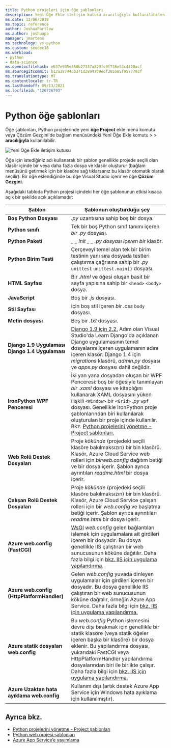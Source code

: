 ```yaml
---
title: Python projeleri için öğe şablonları
description: Yeni Öğe Ekle iletişim kutusu aracılığıyla kullanılabilen Python projesine ait öğe şablonlarının > listesi Visual Studio.
ms.date: 12/06/2018
ms.topic: reference
author: JoshuaPartlow
ms.author: joshuapa
manager: jmartens
ms.technology: vs-python
ms.custom: seodec18
ms.workload:
- python
- data-science
ms.openlocfilehash: e637e935e860b27337a829fc9f736e53c4428acf
ms.sourcegitcommit: b12a38744db371d2894769ecf305585f9577792f
ms.translationtype: MT
ms.contentlocale: tr-TR
ms.lasthandoff: 09/13/2021
ms.locfileid: "126726793"
---
```

# <a name="python-item-templates"></a>Python öğe şablonları

Öğe şablonları, Python projelerinde yeni **öğe Project** ekle menü komutu veya Çözüm Gezgini'de bağlam menüsündeki Yeni Öğe Ekle komutu  >     >   **aracılığıyla** kullanılabilir.

![Yeni Öğe Ekle iletişim kutusu](media/project-item-templates.png)

Öğe için istediğiniz adı kullanarak bir şablon genellikle projede seçili olan klasör içinde bir veya daha fazla dosya ve klasör oluşturur (bağlam menüsünü getirmek için bir klasöre sağ tıklarsanız bu klasör otomatik olarak seçilir). Bir öğe eklendiğinde bu öğe Visual Studio içerir ve öğe **Çözüm Gezgini.**

Aşağıdaki tabloda Python projesi içindeki her öğe şablonunun etkisi kısaca açık bir şekilde açık açıklamadır:

| Şablon | Şablonun oluşturduğu şey |
| --- | --- |
| **Boş Python Dosyası** | *.py* uzantısına sahip boş bir dosya. |
| **Python sınıfı** | Tek bir boş Python sınıf tanımı içeren *bir .py* dosyası. |
| **Python Paketi** | *\_ \_ Init \_ \_ .py dosyası içeren bir* klasör. |
| **Python Birim Testi** | Çerçeveyi temel alan tek bir birim testinin yanı sıra dosyada testleri çalıştırma çağrısına sahip bir *.py* `unittest` `unittest.main()` dosyası. |
| **HTML Sayfası** | Bir *.html* ve öğesi oluşan basit bir sayfa yapısına sahip bir `<head>` `<body>` dosya. |
| **JavaScript** | Boş bir  *.js* dosyası. |
| **Stil Sayfası** | için boş stil içeren *bir .css* `body` dosyası. |
| **Metin dosyası** | Boş bir *.txt* dosyası. |
| **Django 1.9 Uygulaması**<br/>**Django 1.4 Uygulaması** | [Django 1.9 için 2.2.](learn-django-in-visual-studio-step-02-create-an-app.md#step-2-1-create-an-app-with-a-default-structure) Adım olan Visual Studio'da Learn Django'da açıklanan Django uygulamasının temel dosyalarını içeren uygulamanın adını içeren klasör. Django 1.4 için *migrations* klasörü, *admin.py* dosyası ve *apps.py* dosyası dahil değildir. |
| **IronPython WPF Penceresi** | İki yan yana dosyadan oluşan bir WPF Penceresi: boş bir öğesiyle tanımlayan *bir .xaml* dosyası ve kitaplığını kullanarak XAML dosyasını yüken ilişkili `<Window>` bir `<Grid>` *.py* `wpf` dosyası. Genellikle IronPython proje şablonlarından biri kullanılarak oluşturulan bir proje içinde kullanılır. Bkz. [Python projelerini yönetme - Project şablonları.](managing-python-projects-in-visual-studio.md#project-templates) |
| **Web Rolü Destek Dosyaları** | Proje *kökünde* (projedeki seçili klasöre bakılmaksızın) bir bin klasörü. Klasör, Azure Cloud Service web rolleri için *birweb.config* dağıtım betiği ve bir dosya içerir. Şablon ayrıca ayrıntıları *readme.html* bir dosya içerir. |
| **Çalışan Rolü Destek Dosyaları** | Proje *kökünde* (projedeki seçili klasöre bakılmaksızın) bir bin klasörü. Klasör, Azure Cloud Service çalışan rolleri için bir *web.config* ve başlatma betiği içerir. Şablon ayrıca ayrıntıları *readme.html* bir dosya içerir. |
| **Azure web.config (FastCGI)** | [WsGI](https://wsgi.readthedocs.io/en/latest/) *web.config* gelen bağlantıları işlemek için uygulamalara ait girdileri içeren bir dosyadır. Bu dosya genellikle IIS çalıştıran bir web sunucusunun köküne dağıtılır. Daha fazla bilgi için [bkz. IIS için uygulama yapılandırma.](configure-web-apps-for-iis-windows.md) |
| **Azure web.config (HttpPlatformHandler)** | Gelen *web.config* yuvada dinleyen uygulamalar için girdileri içeren bir dosyadır. Bu dosya genellikle IIS çalıştıran bir web sunucusunun köküne dağıtılır, örneğin Azure App Service. Daha fazla bilgi için [bkz. IIS için uygulama yapılandırma.](configure-web-apps-for-iis-windows.md) |
| **Azure statik dosyaları web.config** | Bu *web.config* Python işlemesini devre *dışı* bırakmak için genellikle bir statik klasöre (veya statik öğeler içeren başka bir klasöre) bir dosya eklenir. Bu yapılandırma dosyası, yukarıdaki FastCGI veya HttpPlatformHandler yapılandırma dosyalarından biri ile birlikte çalışır. Daha fazla bilgi için [bkz. IIS için uygulama yapılandırma.](configure-web-apps-for-iis-windows.md) |
| **Azure Uzaktan hata ayıklama web.config** | Kullanım dışı (artık destek Azure App Service için Windows hata ayıklama için kullanılmıştır). |

## <a name="see-also"></a>Ayrıca bkz.

- [Python projelerini yönetme - Project şablonları](managing-python-projects-in-visual-studio.md#project-templates)
- [Python web projesi şablonları](python-web-application-project-templates.md)
- [Azure App Service’e yayımlama](publishing-python-web-applications-to-azure-from-visual-studio.md)
